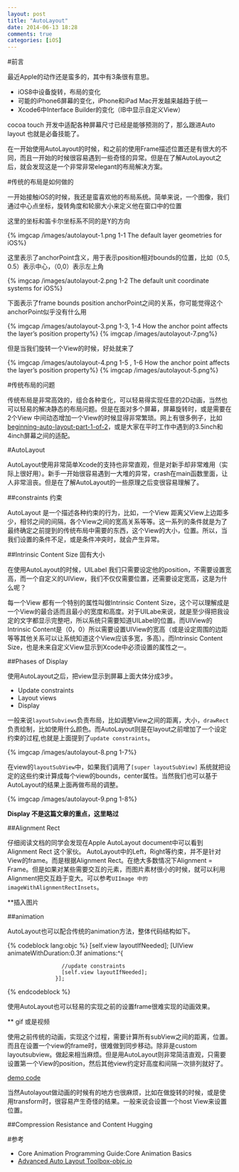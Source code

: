 ```yaml
---
layout: post
title: "AutoLayout"
date: 2014-06-13 18:28
comments: true
categories: [iOS]
---
```


#前言

最近Apple的动作还是蛮多的，其中有3条很有意思。

*  iOS8中设备旋转，布局的变化
*  可能的iPhone6屏幕的变化，iPhone和iPad Mac开发越来越趋于统一
*  Xcode6中Interface Builder的变化（IB中显示自定义View）

cocoa touch 开发中适配各种屏幕尺寸已经是能够预测的了，那么跟进Auto layout 也就是必备技能了。

在一开始使用AutoLayout的时候，和之前的使用Frame描述位置还是有很大的不同，而且一开始的时候很容易遇到一些奇怪的异常。但是在了解AutoLayout之后，就会发现这是一个非常非常elegant的布局解决方案。

#传统的布局是如何做的

一开始接触iOS的时候，我还是蛮喜欢他的布局系统。简单来说，一个图像，我们通过中心点坐标，旋转角度和轮廓大小来定义他在窗口中的位置

这里的坐标和笛卡尔坐标系不同的是Y的方向

{% imgcap /images/autolayout-1.png 1-1 The default layer geometries for iOS%}

这里表示了anchorPoint含义，用于表示position相对bounds的位置，比如（0.5, 0.5）表示中心，（0,0）表示左上角

{% imgcap /images/autolayout-2.png 1-2 The default unit coordinate systems for iOS%}


下面表示了frame bounds position anchorPoint之间的关系，你可能觉得这个anchorPoint似乎没有什么用

{% imgcap /images/autolayout-3.png 1-3, 1-4  How the anchor point affects the layer’s position property%}
{% imgcap /images/autolayout-7.png%}

但是当我们旋转一个View的时候，好处就来了

{% imgcap /images/autolayout-4.png 1-5 , 1-6 How the anchor point affects the layer’s position property%}
{% imgcap /images/autolayout-5.png%}


#传统布局的问题

传统布局是非常高效的，组合各种变化，可以轻易得实现任意的2D动画，当然也可以轻易的解决静态的布局问题。但是在面对多个屏幕，屏幕旋转时，或是需要在2个View 中间动态增加一个View的时候显得非常繁琐。网上有很多例子，比如[beginning-auto-layout-part-1-of-2](http://www.raywenderlich.com/20881/beginning-auto-layout-part-1-of-2)，或是大家在平时工作中遇到的3.5inch和4inch屏幕之间的适配。

#AutoLayout

AutoLayout使用非常简单Xcode的支持也非常直观，但是对新手却非常难用（实际上很好用）。新手一开始很容易遇到一大堆的异常，crash在main函数里面，让人非常沮丧。但是在了解AutoLayout的一些原理之后变很容易理解了。

##constraints 约束

AutoLayout 是一个描述各种约束的行为，比如，一个View 距离父View上边距多少，相邻之间的间隔，各个View之间的宽高关系等等。这一系列的条件就是为了最终确定之前提到的传统布局中需要的东西，这个View的大小，位置。所以，当我们设置的条件不足，或是条件冲突时，就会产生异常。

##Intrinsic Content Size 固有大小

在使用AutoLayout的时候，UILabel 我们只需要设定他的position，不需要设置宽高，而一个自定义的UIView，我们不仅仅需要位置，还需要设定宽高，这是为什么呢？

每一个View 都有一个特别的属性叫做Intrinsic Content Size，这个可以理解成是一个View的最合适而且最小的宽度和高度。对于UILabe来说，就是至少得把我设定的文字都显示完整吧，所以系统只需要知道UILabel的位置。而UIView的Intrinsic Content是（0，0）所以需要设置UIView的宽高（或是设定周围的边距等等其他关系可以让系统知道这个View应该多宽，多高）。而Intrinsic Content Size，也是未来自定义View显示到Xcode中必须设置的属性之一。

##Phases of Display

使用AutoLayout之后，把view显示到屏幕上面大体分成3步。

* Update constraints
* Layout views
* Display

一般来说`layoutSubviews`负责布局，比如调整View之间的距离，大小，`drawRect`负责绘制，比如使用什么颜色。而AutoLayout则是在layout之前增加了一个设定约束的过程,也就是上面提到了`update constraints`。

{% imgcap /images/autolayout-8.png 1-7%}

在view的`layoutSubView`中，如果我们调用了`[super layoutSubView]` 系统就把设定的这些约束计算成每个view的bounds，center属性。当然我们也可以基于AutoLayout的结果上面再做布局的调整。

{% imgcap /images/autolayout-9.png 1-8%}

**Display 不是这篇文章的重点，这里略过**

##Alignment Rect

仔细阅读文档的同学会发现在Apple AutoLayout document中可以看到Alignment Rect 这个家伙。
AutoLayout中的Left，Right等约束，并不是针对View的frame。而是根据Alignment Rect。在绝大多数情况下Alignment = Frame。但是如果对某些需要交互的元素，而图片素材很小的时候，就可以利用Alignment把交互趋于变大。可以参考`UIImage 中的 imageWithAlignmentRectInsets`。

**插入图片

##animation

AutoLayout也可以配合传统的animation方法，整体代码结构如下。

{% codeblock lang:objc %}
  [self.view layoutIfNeeded];
  [UIView animateWithDuration:0.3f
                   animations:^{
                   
                     //update constraints  
                     [self.view layoutIfNeeded];
                   }];

{% endcodeblock %}

使用AutoLayout也可以轻易的实现之前的设置frame很难实现的动画效果。

** gif 或是视频

使用之前传统的动画，实现这个过程，需要计算所有subView之间的距离，位置。而且在设置一个view的frame时，很难做到同步移动。除非是custom layoutsubview。做起来相当麻烦。但是用AutoLayout则非常简洁直观，只需要设置第一个View的position，然后其他view约定好高度和间隔一次排列就好了。

[demo code](https://github.com/studentdeng/AutoLayoutAnimation)

当然Autolayout做动画的时候有的地方也很麻烦，比如在做旋转的时候，或是使用transform时，很容易产生奇怪的结果。一般来说会设置一个host View来设置位置。

##Compression Resistance and Content Hugging

#参考

* Core Animation Programming Guide:Core Animation Basics
* [Advanced Auto Layout Toolbox-objc.io](http://www.objc.io/issue-3/advanced-auto-layout-toolbox.html)



